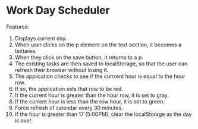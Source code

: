 # Work Day Scheduler

Features:

1. Displays current day.
2. When user clicks on the p element on the text section, it becomes a textarea.
3. When they click on the save button, it returns to a p.
4. The existing tasks are then saved to localStorage, so that the user can refresh
    their browser without losing it.
5. The application checks to see if the currrent hour is equal to the hour row.
6. If so, the application sets that row to be red.
7. It the current hour is greater than the hour row, it is set to gray.
8. If the current hour is less than the row hour, it is set to green.
9. Force refresh of calendar every 30 minutes.
10. If the hour is greater than 17 (5:00PM), clear the localStorage as the day is over.


